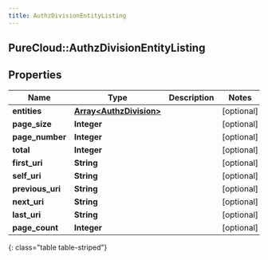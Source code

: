 ```yaml
---
title: AuthzDivisionEntityListing
---
```

## PureCloud::AuthzDivisionEntityListing

## Properties

|Name | Type | Description | Notes|
|------------ | ------------- | ------------- | -------------|
| **entities** | [**Array&lt;AuthzDivision&gt;**](AuthzDivision.html) |  | [optional] |
| **page_size** | **Integer** |  | [optional] |
| **page_number** | **Integer** |  | [optional] |
| **total** | **Integer** |  | [optional] |
| **first_uri** | **String** |  | [optional] |
| **self_uri** | **String** |  | [optional] |
| **previous_uri** | **String** |  | [optional] |
| **next_uri** | **String** |  | [optional] |
| **last_uri** | **String** |  | [optional] |
| **page_count** | **Integer** |  | [optional] |
{: class="table table-striped"}


